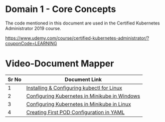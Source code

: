 # Domain 1 - Core Concepts

The code mentioned in this document are used in the Certified Kubernetes Administrator 2019 course.

https://www.udemy.com/course/certified-kubernetes-administrator/?couponCode=LEARNING

# Video-Document Mapper

| Sr No | Document Link |
| ------ | ------ |
| 1 | [Installing & Configuring kubectl for Linux][PlDa] |
| 2 | [Configuring Kubernetes in Minikube in Windows][PlDb] |
| 3 | [Configuring Kubernetes in Minikube in Linux][PlDc] 
| 4 | [Creating First POD Configuration in YAML][PlDd] |



   [PlDa]: <https://github.com/zealvora/certified-kubernetes-administrator/blob/master/Domain%201%20-%20Core%20Concepts/install-kubectl.md>
   [PlDb]: <https://github.com/zealvora/certified-kubernetes-administrator/blob/master/Domain%201%20-%20Core%20Concepts/minikube-install-windows.md>
   [PlDc]: <https://github.com/zealvora/certified-kubernetes-administrator/blob/master/Domain%201%20-%20Core%20Concepts/minikube-install-linux.md>
   [PlDd]: <https://github.com/zealvora/certified-kubernetes-administrator/blob/master/Domain%201%20-%20Core%20Concepts/first-pod-yaml.md>

